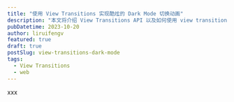 ```yaml
---
title: "使用 View Transitions 实现酷炫的 Dark Mode 切换动画"
description: "本文将介绍 View Transitions API 以及如何使用 view transitions 实现酷炫的 Dark Mode 切换动画。"
pubDatetime: 2023-10-20
author: liruifengv
featured: true
draft: true
postSlug: view-transitions-dark-mode
tags:
  - View Transitions
  - web
---
```


xxx
